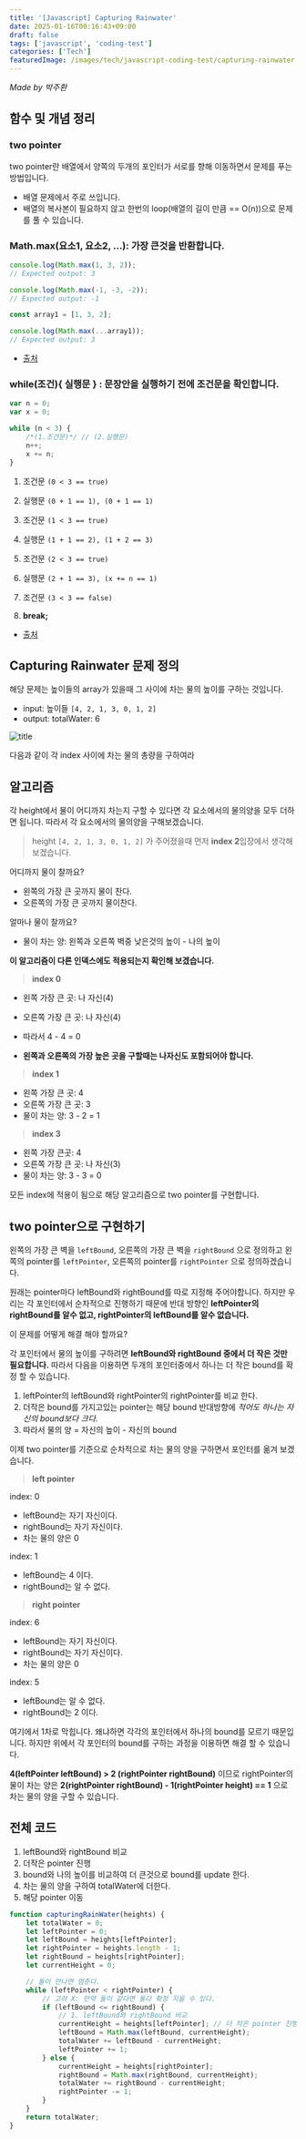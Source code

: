 ```yaml
---
title: '[Javascript] Capturing Rainwater'
date: 2025-01-16T00:16:43+09:00
draft: false
tags: ['javascript', 'coding-test']
categories: ['Tech']
featuredImage: /images/tech/javascript-coding-test/capturing-rainwater.png
---
```


_Made by 박주환_

## 함수 및 개념 정리

### two pointer

two pointer란 배열에서 양쪽의 두개의 포인터가 서로를 향해 이동하면서 문제를 푸는 방법입니다.

-   배열 문제에서 주로 쓰입니다.
-   배열의 복사본이 필요하지 않고 한번의 loop(배열의 길이 만큼 == O(n))으로 문제를 풀 수 있습니다.

### Math.max(요소1, 요소2, ...): 가장 큰것을 반환합니다.

```js
console.log(Math.max(1, 3, 2));
// Expected output: 3

console.log(Math.max(-1, -3, -2));
// Expected output: -1

const array1 = [1, 3, 2];

console.log(Math.max(...array1));
// Expected output: 3
```

-   [출처](https://developer.mozilla.org/en-US/docs/Web/JavaScript/Reference/Global_Objects/Math/max)

### while(조건){ 실행문 } : 문장안을 실행하기 전에 조건문을 확인합니다.

```js
var n = 0;
var x = 0;

while (n < 3) {
    /*(1.조건문)*/ // (2.실행문)
    n++;
    x += n;
}
```

1. 조건문 `(0 < 3 == true)`
2. 실행문 `(0 + 1 == 1), (0 + 1 == 1)`

3. 조건문 `(1 < 3 == true)`
4. 실행문 `(1 + 1 == 2), (1 + 2 == 3)`

5. 조건문 `(2 < 3 == true)`
6. 실행문 `(2 + 1 == 3), (x += n == 1)`

7. 조건문 `(3 < 3 == false)`
8. **break;**

-   [출처](https://developer.mozilla.org/ko/docs/Web/JavaScript/Reference/Statements/while)

## Capturing Rainwater 문제 정의

해당 문제는 높이들의 array가 있을때 그 사이에 차는 물의 높이를 구하는 것입니다.

-   input: 높이들 `[4, 2, 1, 3, 0, 1, 2]`
-   output: totalWater: 6

![title](/images/tech/javascript-coding-test/capturing-rainwater.png)

다음과 같이 각 index 사이에 차는 물의 총량을 구하여라

## 알고리즘

각 height에서 물이 어디까지 차는지 구할 수 있다면 각 요소에서의 물의양을 모두 더하면 됩니다. 따라서 각 요소에서의 물의양을 구해보겠습니다.

> height `[4, 2, 1, 3, 0, 1, 2]` 가 주어졌을때 먼저 **index 2**입장에서 생각해보겠습니다.

어디까지 물이 찰까요?

-   왼쪽의 가장 큰 곳까지 물이 찬다.
-   오른쪽의 가장 큰 곳까지 물이찬다.

얼마나 물이 찰까요?

-   물이 차는 양: 왼쪽과 오른쪽 벽중 낮은것의 높이 - 나의 높이

**이 알고리즘이 다른 인덱스에도 적용되는지 확인해 보겠습니다.**

> **index 0**

-   왼쪽 가장 큰 곳: 나 자신(4)
-   오른쪽 가장 큰 곳: 나 자신(4)
-   따라서 4 - 4 = 0

-   **왼쪽과 오른쪽의 가장 높은 곳을 구할때는 나자신도 포함되어야 합니다.**

> **index 1**

-   왼쪽 가장 큰 곳: 4
-   오른쪽 가장 큰 곳: 3
-   물이 차는 양: 3 - 2 = 1

> **index 3**

-   왼쪽 가장 큰곳: 4
-   오른쪽 가장 큰 곳: 나 자신(3)
-   물이 차는 양: 3 - 3 = 0

모든 index에 적용이 됨으로 해당 알고리즘으로 two pointer를 구현합니다.

## two pointer으로 구현하기

왼쪽의 가장 큰 벽을 `leftBound`, 오른쪽의 가장 큰 벽을 `rightBound` 으로 정의하고
왼쪽의 pointer를 `leftPointer`, 오른쪽의 pointer를 `rightPointer` 으로 정의하겠습니다.

원래는 pointer마다 leftBound와 rightBound를 따로 지정해 주어야합니다.
하지만 우리는 각 포인터에서 순차적으로 진행하기 때문에 반대 방향인 **leftPointer의 rightBound를 알수 없고, rightPointer의 leftBound를 알수 없습니다.**

이 문제를 어떻게 해결 해야 할까요?

각 포인터에서 물의 높이를 구하려면 **leftBound와 rightBound 중에서 더 작은 것만 필요합니다.** 따라서 다음을 이용하면 두개의 포인터중에서 하나는 더 작은 bound를 확정 할 수 있습니다.

1. leftPointer의 leftBound와 rightPointer의 rightPointer를 비교 한다.
2. 더작은 bound를 가지고있는 pointer는 해당 bound 반대방향에 _적어도 하나는 자신의 bound보다 크다._
3. 따라서 물의 양 = 자신의 높이 - 자신의 bound

이제 two pointer를 기준으로 순차적으로 차는 물의 양을 구하면서 포인터를 옮겨 보겠습니다.

> **left pointer**

index: 0

-   leftBound는 자기 자신이다.
-   rightBound는 자기 자신이다.
-   차는 물의 양은 0

index: 1

-   leftBound는 4 이다.
-   rightBound는 알 수 없다.

> **right pointer**

index: 6

-   leftBound는 자기 자신이다.
-   rightBound는 자기 자신이다.
-   차는 물의 양은 0

index: 5

-   leftBound는 알 수 없다.
-   rightBound는 2 이다.

여기에서 1차로 막힙니다. 왜냐하면 각각의 포인터에서 하나의 bound를 모르기 때문입니다.
하지만 위에서 각 포인터의 bound를 구하는 과정을 이용하면 해결 할 수 있습니다.

**4(leftPointer leftBound) > 2 (rightPointer rightBound)** 이므로 rightPointer의 물이 차는 양은 **2(rightPointer rightBound) - 1(rightPointer height) == 1** 으로 차는 물의 양을 구할 수 있습니다.

## 전체 코드

1. leftBound와 rightBound 비교
2. 더작은 pointer 진행
3. bound와 나의 높이를 비교하여 더 큰것으로 bound를 update 한다.
4. 차는 물의 양을 구하여 totalWater에 더한다.
5. 해당 pointer 이동

```js
function capturingRainWater(heights) {
    let totalWater = 0;
    let leftPointer = 0;
    let leftBound = heights[leftPointer];
    let rightPointer = heights.length - 1;
    let rightBound = heights[rightPointer];
    let currentHeight = 0;

    // 둘이 만나면 멈춘다.
    while (leftPointer < rightPointer) {
        // 고려 X: 만약 둘이 같다면 둘다 확정 지을 수 있다.
        if (leftBound <= rightBound) {
            // 1. leftBound와 rightBound 비교
            currentHeight = heights[leftPointer]; // 더 작은 pointer 진행
            leftBound = Math.max(leftBound, currentHeight);
            totalWater += leftBound - currentHeight;
            leftPointer += 1;
        } else {
            currentHeight = heights[rightPointer];
            rightBound = Math.max(rightBound, currentHeight);
            totalWater += rightBound - currentHeight;
            rightPointer -= 1;
        }
    }
    return totalWater;
}
```
